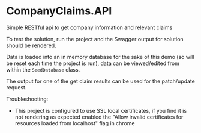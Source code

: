 # CompanyClaims.API
Simple RESTful api to get company information and relevant claims

To test the solution, run the project and the Swagger output for solution should be rendered.

Data is loaded into an in memory database for the sake of this demo (so will be reset each time the project is run), data can be viewed/edited from within the `SeedDatabase` class.

The output for one of the get claim results can be used for the patch/update request.

Troubleshooting:

- This project is configured to use SSL local certificates, if you find it is not rendering as expected enabled the "Allow invalid certificates for resources loaded from localhost" flag in chrome